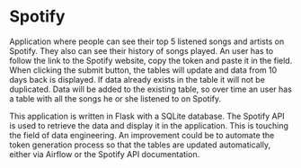 # Spotify
Application where people can see their top 5 listened songs and artists on Spotify. They also can see their history of songs played. An user has to follow the link to the Spotify
website, copy the token and paste it in the field. When clicking the submit button, the tables will update and data from 10 days back is displayed. If data already exists in the
table it will not be duplicated. Data will be added to the existing table, so over time an user has a table with all the songs he or she listened to on Spotify.  

This application is written in Flask with a SQLite database. The Spotify API is used to retrieve the data and display it in the application. This is touching the field of data engineering. An improvement could be to automate the token generation process so that the tables are updated automatically, either via Airflow or the Spotify API documentation. 
